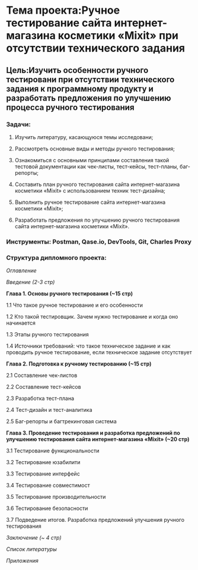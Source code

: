 # **Тема проекта**:Ручное тестирование сайта интернет-магазина косметики «Мixit» при отсутствии технического задания
## **Цель**:Изучить особенности ручного тестировани при отсутствии технического задания к программному продукту и разработать предложения по улучшению процесса ручного тестирования

### **Задачи**:

1.	Изучить литературу, касающуюся темы исследовани;

2.	Рассмотреть основные виды и методы ручного тестирования;

3.	Ознакомиться с основными принципами составления такой тестовой документации как чек-листы, тест-кейсы, тест-планы, баг-репорты;

4.	Составить план ручного тестирования сайта интернет-магазина косметики «Mixit» с использованием техник тест-дизайна;

5.	Выполнить ручное тестирование сайта интернет-магазина косметики «Mixit»;

6.	Разработать предложения по улучшению ручного тестирования сайта интернет-магазина косметики «Mixit».

### **Инструменты**: Postman, Qase.io,  DevTools, Git, Charles Proxy

### **Структура дипломного проекта**: 

_Оглавление_  

_Введение (2-3 стр)_ 

**Глава 1. Основы ручного тестирования  (~15 стр)**

1.1 Что такое ручное тестирование и его особенности

1.2 Кто такой тестировщик. Зачем нужно тестирование и когда оно начинается

1.3 Этапы ручного тестирования 

1.4 Источники требований: что такое техническое задание и как проводить ручное тестирование, если техническое задание отсутствует

**Глава 2. Подготовка к ручному тестированию (~15 стр)**

2.1 Составление чек-листов

2.2 Составление тест-кейсов

2.3 Разработка тест-плана

2.4 Тест-дизайн и тест-аналитика

2.5 Баг-репорты и багтрекинговая система

**Глава 3. Проведение тестирования и разработка предложений по улучшению тестирования сайта интернет-магазина «Mixit» (~20 стр)**

3.1 Тестирование функциональности

3.2 Тестирование юзабилити

3.3 Тестирование интерфейс

3.4 Тестирование совместимост

3.5 Тестирование производительности

3.6 Тестирование безопасности

3.7 Подведение итогов. Разработка предложений улучшения  ручного тестирования

_Заключение (~ 4 стр)_ 

_Список литературы_ 

_Приложения_











